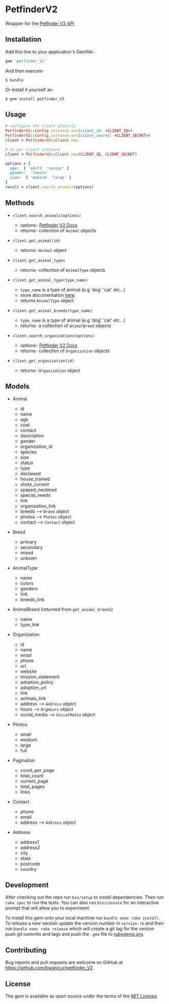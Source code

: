 # PetfinderV2

Wrapper for the <a href="https://www.petfinder.com/developers/v2/docs/" target="_blank">Petfinder V2 API</a>

## Installation

Add this line to your application's Gemfile-

```ruby
gem 'petfinder_V2'
```

And then execute-

    $ bundle

Or install it yourself as-

    $ gem install petfinder_V2

## Usage

```ruby
# configure the client globally
PetfinderV2::Config.instance.set(client_id: <CLIENT_ID>)
PetfinderV2::Config.instance.set(client_secret: <CLIENT_SECRET>)
client = PetfinderV2::Client.new

# or per client instance
client = PetfinderV2::Client.new(CLIENT_ID, CLIENT_SECRET)

options = {
  age:  [ 'adult' 'senior' ]
  gender:  'female'
  size:  [ 'medium' 'large' ]
}
result = client.search_animals(options)
```

## Methods

- `client.search_animals(options)`
  - options-  <a href="https://www.petfinder.com/developers/v2/docs/#get-animals" target="_blank">Petfinder V2 Docs</a>
  - returns-  collection of `Animal` objects

- `client.get_animal(id)`
  - returns-  `Animal` object

- `client.get_animal_types`
  - returns-  collection of `AnimalType` objects

- `client.get_animal_type(type_name)`
    - `type_name` is a type of animal (e.g 'dog' 'cat' etc...)
    - more documentation <a href="https://www.petfinder.com/developers/v2/docs/#get-animal-types" target="_blank">here</a>
    - returns `AnimalType` object

- `client.get_animal_breeds(type_name)`
  - `type_name` is a type of animal (e.g 'dog' 'cat' etc...)
  - returns-  a collection of `AnimalBreed` objects

- `client.search_organizations(options)`
  - options-  <a href="https://www.petfinder.com/developers/v2/docs/#get-organizations" target="_blank">Petfinder V2 Docs</a>
  - returns-  collection of `Organization` objects

- `client.get_organization(id)`
  - returns-  `Organization` object

## Models
- Animal
  - id
  - name
  - age
  - coat
  - contact
  - description
  - gender
  - organization_id
  - species
  - size
  - status
  - type
  - declawed
  - house_trained
  - shots_current
  - spayed_neutered
  - special_needs
  - link
  - organization_link
  - breeds --> `Breed` object
  - photos --> `Photos` object
  - contact --> `Contact` object

- Breed
  - primary
  - secondary
  - mixed
  - unkown

- AnimalType
  - name
  - colors
  - genders
  - link
  - breeds_link
  
- AnimalBreed (returned from `get_animal_breeds`)
  - name
  - type_link

- Organization  
  - id
  - name
  - email
  - phone
  - url
  - website
  - mission_statement
  - adoption_policy
  - adoption_url
  - link
  - animals_link
  - address --> `Address` object
  - hours --> `OrgHours` object
  - social_media --> `SocialMedia` object
  
- Photos
  - small
  - medium
  - large
  - full

- Pagination
  - count_per_page
  - total_count
  - current_page
  - total_pages
  - links

- Contact
  - phone
  - email
  - address --> `Address` object
  
- Address
  - address1
  - address2
  - city
  - state
  - postcode
  - country
  
## Development

After checking out the repo run `bin/setup` to install dependencies. Then run `rake spec` to run the tests. You can also run `bin/console` for an interactive prompt that will allow you to experiment.

To install this gem onto your local machine run `bundle exec rake install`. To release a new version update the version number in `version.rb` and then run `bundle exec rake release` which will create a git tag for the version push git commits and tags and push the `.gem` file to [rubygems.org](https://rubygems.org).

## Contributing

Bug reports and pull requests are welcome on GitHub at https://github.com/bwanicur/petfinder_V2.

## License

The gem is available as open source under the terms of the [MIT License](https://opensource.org/licenses/MIT).
